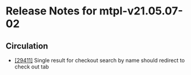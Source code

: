 
# Release Notes for mtpl-v21.05.07-02

## Circulation

- [[29411]](http://bugs.koha-community.org/bugzilla3/show_bug.cgi?id=29411) Single result for checkout search by name should redirect to check out tab


